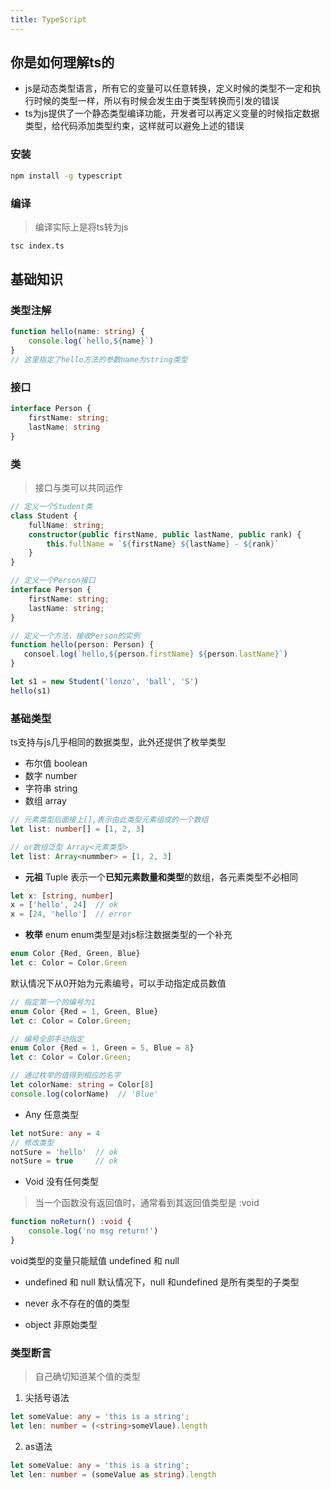 ```yaml
---
title: TypeScript
---
```

## 你是如何理解ts的
- js是动态类型语言，所有它的变量可以任意转换，定义时候的类型不一定和执行时候的类型一样，所以有时候会发生由于类型转换而引发的错误
- ts为js提供了一个静态类型编译功能，开发者可以再定义变量的时候指定数据类型，给代码添加类型约束，这样就可以避免上述的错误

### 安装
```bash
npm install -g typescript
```
### 编译
> 编译实际上是将ts转为js
```bash
tsc index.ts
```
## 基础知识
### 类型注解
```ts
function hello(name: string) {
    console.log(`hello,${name}`)
}
// 这里指定了hello方法的参数name为string类型
```

### 接口
```ts
interface Person {
    firstName: string;
    lastName: string
}
```

### 类
> 接口与类可以共同运作
```ts
// 定义一个Student类
class Student {
    fullName: string;
    constructor(public firstName, public lastName, public rank) {
        this.fullName = `${firstName} ${lastName} - ${rank}`
    }
}

// 定义一个Person接口
interface Person {
    firstName: string;
    lastName: string;
}

// 定义一个方法，接收Person的实例
function hello(person: Person) {
   consoel.log(`hello,${person.firstName} ${person.lastName}`)
}

let s1 = new Student('lonzo', 'ball', 'S')
hello(s1)
```

### 基础类型
ts支持与js几乎相同的数据类型，此外还提供了枚举类型
- 布尔值 boolean
- 数字 number
- 字符串 string
- 数组 array
```ts
// 元素类型后面接上[],表示由此类型元素组成的一个数组
let list: number[] = [1, 2, 3]

// or数组泛型 Array<元素类型>
let list: Array<nummber> = [1, 2, 3]
```
- **元祖** Tuple 表示一个**已知元素数量和类型**的数组，各元素类型不必相同
```ts
let x: [string, number]
x = ['hello', 24]  // ok
x = [24, 'hello']  // error
```
- **枚举** enum
enum类型是对js标注数据类型的一个补充
```ts
enum Color {Red, Green, Blue}
let c: Color = Color.Green
```
默认情况下从0开始为元素编号，可以手动指定成员数值
```ts
// 指定第一个的编号为1
enum Color {Red = 1, Green, Blue}
let c: Color = Color.Green;

// 编号全部手动指定
enum Color {Red = 1, Green = 5, Blue = 8}
let c: Color = Color.Green;

// 通过枚举的值得到相应的名字
let colorName: string = Color[8]
console.log(colorName)  // 'Blue'
```
- Any 任意类型
```ts
let notSure: any = 4
// 修改类型
notSure = 'hello'  // ok
notSure = true     // ok
```
- Void 没有任何类型
> 当一个函数没有返回值时，通常看到其返回值类型是 :void
```ts
function noReturn() :void {
    console.log('no msg return!')
}
```
void类型的变量只能赋值 undefined 和 null

- undefined 和 null
默认情况下，null 和undefined 是所有类型的子类型

- never 永不存在的值的类型

- object 非原始类型

### 类型断言
> 自己确切知道某个值的类型
1. 尖括号语法
```ts
let someValue: any = 'this is a string';
let len: number = (<string>someVlaue).length
```
2. as语法
```ts
let someValue: any = 'this is a string';
let len: number = (someValue as string).length
```